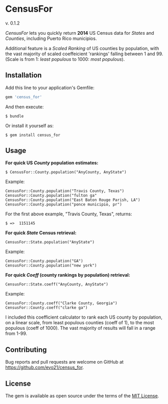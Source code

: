 # CensusFor 
v. 0.1.2

*CensusFor* lets you quickly return **2014** US Census data for _States_ and _Counties_, including Puerto Rico municipios.

Additional feature is a _Scaled Ranking_ of US counties by population, with the vast majority of scaled coeffeicient 'rankings' falling between 1 and 99. (Scale is from 1: _least populous_ to 1000: _most populous_).

## Installation

Add this line to your application's Gemfile:

```ruby
gem 'census_for'
```

And then execute:

    $ bundle

Or install it yourself as:

    $ gem install census_for

## Usage

**For quick US _County_ population estimates:**

    $ CensusFor::County.population("AnyCounty, AnyState")

Example:

    CensusFor::County.population("Travis County, Texas")
    CensusFor::County.population("fulton ga"
    CensusFor::County.population("East Baton Rouge Parish, LA")
    CensusFor::County.population("ponce municipio, pr")

For the first above example, "Travis County, Texas", returns:

    $ =>  1151145

**For quick _State_ Census retrieval:**

    CensusFor::State.population("AnyState")

Example:

    CensusFor::County.population("GA")
    CensusFor::County.population("new york")
    
**For quick _Coeff_ (county rankings by population) retrieval:**

    CensusFor::State.coeff("AnyCounty, AnyState")

Example:

    CensusFor::County.coeff("Clarke County, Georgia")
    CensusFor::County.coeff("clarke ga")
    
I included this coefficient calculator to rank each US county by population, on a linear scale, from least populous counties (coeff of 1), to the most populous (coeff of 1000).  The vast majority of results will fall in a range from 1-99.

## Contributing

Bug reports and pull requests are welcome on GitHub at https://github.com/evo21/census_for.

## License

The gem is available as open source under the terms of the [MIT License](http://opensource.org/licenses/MIT).
